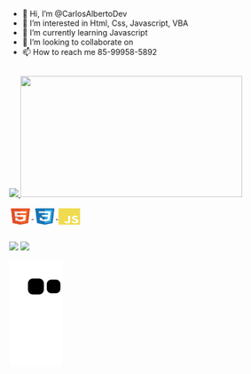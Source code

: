 - 👋 Hi, I’m @CarlosAlbertoDev
- 👀 I’m interested in Html, Css, Javascript, VBA
- 🌱 I’m currently learning Javascript
- 💞️ I’m looking to collaborate on
- 📫 How to reach me 85-99958-5892

##

<div align="left">
  <a href="https://github.com/CarlosAlbertoDev">
  <img height="160em" src="https://github-readme-stats.vercel.app/api?username=CarlosAlbertoDev&show_icons=true&theme=dark&include_all_commits=true&count_private=true"/>
  <img width="400em" height="218m" src="https://github-readme-stats.vercel.app/api/top-langs/?username=CarlosAlbertoDev&layout=compact&langs_count=7&theme=dark"/>
</div>
<div style="display: inline_block"><br>
  <img align="center" alt="Rafa-HTML" height="30" width="40" src="https://raw.githubusercontent.com/devicons/devicon/master/icons/html5/html5-original.svg">
  <img align="center" alt="Rafa-CSS" height="30" width="40" src="https://raw.githubusercontent.com/devicons/devicon/master/icons/css3/css3-original.svg">
 <img align="center" alt="Rafa-Js" height="30" width="40" src="https://raw.githubusercontent.com/devicons/devicon/master/icons/javascript/javascript-plain.svg">
</div>
  
## <div>
   <a href="https://instagram.com/drielymacedobr" target="_blank"><img src="https://img.shields.io/badge/-Instagram-%23E4405F?style=for-the-badge&logo=instagram&logoColor=white" target="_blank"></a>
  <a href="https://www.linkedin.com/in/carlosalbertodev" target="_blank"><img src="https://img.shields.io/badge/-LinkedIn-%230077B5?style=for-the-badge&logo=linkedin&logoColor=white" target="_blank"></a>
   
  ![Snake animation](https://github.com/rafaballerini/rafaballerini/blob/output/github-contribution-grid-snake.svg)

</div>

<!---
CarlosAlbertoDev/CarlosAlbertoDev is a ✨ special ✨ repository because its `README.md` (this file) appears on your GitHub profile.
You can click the Preview link to take a look at your changes.
--->
